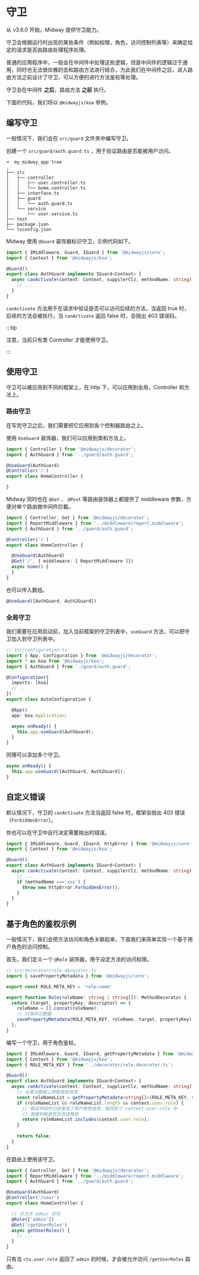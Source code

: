 # 守卫

从 v3.6.0 开始，Midway 提供守卫能力。

守卫会根据运行时出现的某些条件（例如权限，角色，访问控制列表等）来确定给定的请求是否由路由处理程序处理。 

普通的应用程序中，一般会在中间件中处理这些逻辑，但是中间件的逻辑过于通用，同时也无法很优雅的去和路由方法进行结合，为此我们在中间件之后，进入路由方法之前设计了守卫，可以方便的进行方法鉴权等处理。

守卫会在中间件 **之后**，路由方法 **之前** 执行。

下面的代码，我们将以 `@midwayjs/koa` 举例。



## 编写守卫


一般情况下，我们会在 `src/guard` 文件夹中编写守卫。


创建一个 `src/guard/auth.guard.ts` ，用于验证路由是否能被用户访问。

```
➜  my_midway_app tree
.
├── src
│   ├── controller
│   │   ├── user.controller.ts
│   │   └── home.controller.ts
│   ├── interface.ts
│   ├── guard
│   │   └── auth.guard.ts
│   └── service
│       └── user.service.ts
├── test
├── package.json
└── tsconfig.json
```


Midway 使用 `@Guard` 装饰器标识守卫，示例代码如下。


```typescript
import { IMiddleware, Guard, IGuard } from '@midwayjs/core';
import { Context } from '@midwayjs/koa';

@Guard()
export class AuthGuard implements IGuard<Context> {
  async canActivate(context: Context, suppilerClz, methodName: string): Promise<boolean> {
    // ...
  }
}
```

`canActivate` 方法用于在请求中验证是否可以访问后续的方法，当返回 true 时，后续的方法会被执行，当 `canActivate` 返回 false 时，会抛出 403 错误码。 

:::tip

注意，当前只有类 Controller 才能使用守卫。

:::



## 使用守卫

守卫可以被应用到不同的框架上，在 http 下，可以应用到全局，Controller 和方法上。



### 路由守卫

在写完守卫之后，我们需要把它应用到各个控制器路由之上。 

使用 `UseGuard` 装饰器，我们可以应用到类和方法上。

```typescript
import { Controller } from '@midwayjs/decorator';
import { AuthGuard } from '../guard/auth.guard';

@UseGuard(AuthGuard)
@Controller('/')
export class HomeController {

}
```


Midway 同时也在 `@Get` 、 `@Post` 等路由装饰器上都提供了 middleware 参数，方便对单个路由做中间件拦截。

```typescript
import { Controller, Get } from '@midwayjs/decorator';
import { ReportMiddleware } from '../middleware/report.middlweare';
import { AuthGuard } from '../guard/auth.guard';

@Controller('/')
export class HomeController {

  @UseGuard(AuthGuard)
  @Get('/', { middleware: [ ReportMiddleware ]})
  async home() {
  }
}
```

也可以传入数组。

```typescript
@UseGuard([AuthGuard, Auth2Guard])
```



### 全局守卫


我们需要在应用启动前，加入当前框架的守卫列表中，`useGuard` 方法，可以把守卫加入到守卫列表中。

```typescript
// src/configuration.ts
import { App, Configuration } from '@midwayjs/decorator';
import * as koa from '@midwayjs/koa';
import { AuthGuard } from './guard/auth.guard';

@Configuration({
  imports: [koa]
  // ...
})
export class AutoConfiguration {

  @App()
  app: koa.Application;

  async onReady() {
    this.app.useGuard(AuthGuard);
  }
}

```

同理可以添加多个守卫。

```typescript
async onReady() {
  this.app.useGuard([AuthGuard, Auth2Guard]);
}
```



## 自定义错误

默认情况下，守卫的 `canActivate` 方法当返回 false 时，框架会抛出 403 错误（`ForbiddenError`）。

你也可以在守卫中自行决定需要抛出的错误。

```typescript
import { IMiddleware, Guard, IGuard, httpError } from '@midwayjs/core';
import { Context } from '@midwayjs/koa';

@Guard()
export class AuthGuard implements IGuard<Context> {
  async canActivate(context: Context, suppilerClz, methodName: string): Promise<boolean> {
    // ...
    if (methodName ==='xxx') {
      throw new httpError.ForbiddenError();
    }
  }
}
```



## 基于角色的鉴权示例

一般情况下，我们会把方法访问和角色关联起来，下面我们来简单实现一个基于用户角色的访问控制。

首先，我们定义一个 `@Role` 装饰器，用于设定方法的访问权限。

```typescript
// src/decorator/role.decorator.ts
import { savePropertyMetadata } from '@midwayjs/core';

export const ROLE_META_KEY = 'role:name'

export function Role(roleName: string | string[]): MethodDecorator {
  return (target, propertyKey, descriptor) => {
    roleName = [].concat(roleName);
    // 只保存元数据
    savePropertyMetadata(ROLE_META_KEY, roleName, target, propertyKey);
  };
}
```

编写一个守卫，用于角色鉴权。

```typescript
import { IMiddleware, Guard, IGuard, getPropertyMetadata } from '@midwayjs/core';
import { Context } from '@midwayjs/koa';
import { ROLE_META_KEY } from '../decorator/role.decorator.ts';

@Guard()
export class AuthGuard implements IGuard<Context> {
  async canActivate(context: Context, supplierClz, methodName: string): Promise<boolean> {
    // 从类元数据上获取角色信息
    const roleNameList = getPropertyMetadata<string[]>(ROLE_META_KEY, supplierClz, methodName);
    if (roleNameList && roleNameList.length && context.user.role) {
      // 假设中间件已经拿到了用户角色信息，保存到了 context.user.role 中
      // 直接判断是否包含该角色
      return roleNameList.includes(context.user.role);
    }
    
    return false;
  }
}
```

在路由上使用该守卫。

```typescript
import { Controller, Get } from '@midwayjs/decorator';
import { ReportMiddleware } from '../middleware/report.middlweare';
import { AuthGuard } from '../guard/auth.guard';

@UseGuard(AuthGuard)
@Controller('/user')
export class HomeController {

  // 只允许 admin 访问
  @Role(['admin'])
  @Get('/getUserRoles')
  async getUserRoles() {
    // ...
  }
}
```

只有当 `ctx.user.role` 返回了 `admin` 的时候，才会被允许访问 `/getUserRoles` 路由。
